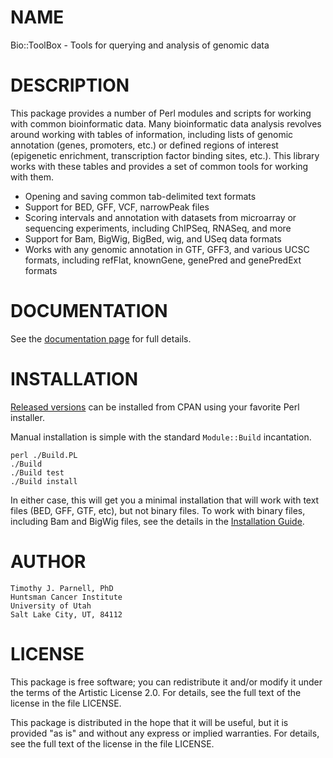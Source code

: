 # NAME

Bio::ToolBox - Tools for querying and analysis of genomic data

# DESCRIPTION

This package provides a number of Perl modules and scripts for working 
with common bioinformatic data. Many bioinformatic data analysis revolves 
around working with tables of information, including lists of 
genomic annotation (genes, promoters, etc.) or defined regions 
of interest (epigenetic enrichment, transcription factor binding 
sites, etc.). This library works with these tables and provides 
a set of common tools for working with them.

- Opening and saving common tab-delimited text formats
- Support for BED, GFF, VCF, narrowPeak files
- Scoring intervals and annotation with datasets from microarray or sequencing
experiments, including ChIPSeq, RNASeq, and more
- Support for Bam, BigWig, BigBed, wig, and USeq data formats
- Works with any genomic annotation in GTF, GFF3, and various UCSC formats, including
refFlat, knownGene, genePred and genePredExt formats

# DOCUMENTATION

See the [documentation page](https://tjparnell.github.io/biotoolbox) for full details.

# INSTALLATION

[Released versions](https://metacpan.org/pod/Bio::ToolBox) can be installed 
from CPAN using your favorite Perl installer.

Manual installation is simple with the standard `Module::Build` incantation. 

    perl ./Build.PL
    ./Build
    ./Build test
    ./Build install

In either case, this will get you a minimal installation that will work with 
text files (BED, GFF, GTF, etc), but not binary files. To work with binary files,
including Bam and BigWig files, see the details in the
[Installation Guide](https://tjparnell.github.io/biotoolbox/docs/AdvancedInstallation.md).

# AUTHOR

	Timothy J. Parnell, PhD
	Huntsman Cancer Institute
	University of Utah
	Salt Lake City, UT, 84112

# LICENSE

This package is free software; you can redistribute it and/or modify
it under the terms of the Artistic License 2.0. For details, see the
full text of the license in the file LICENSE.

This package is distributed in the hope that it will be useful, but it
is provided "as is" and without any express or implied warranties. For
details, see the full text of the license in the file LICENSE.
